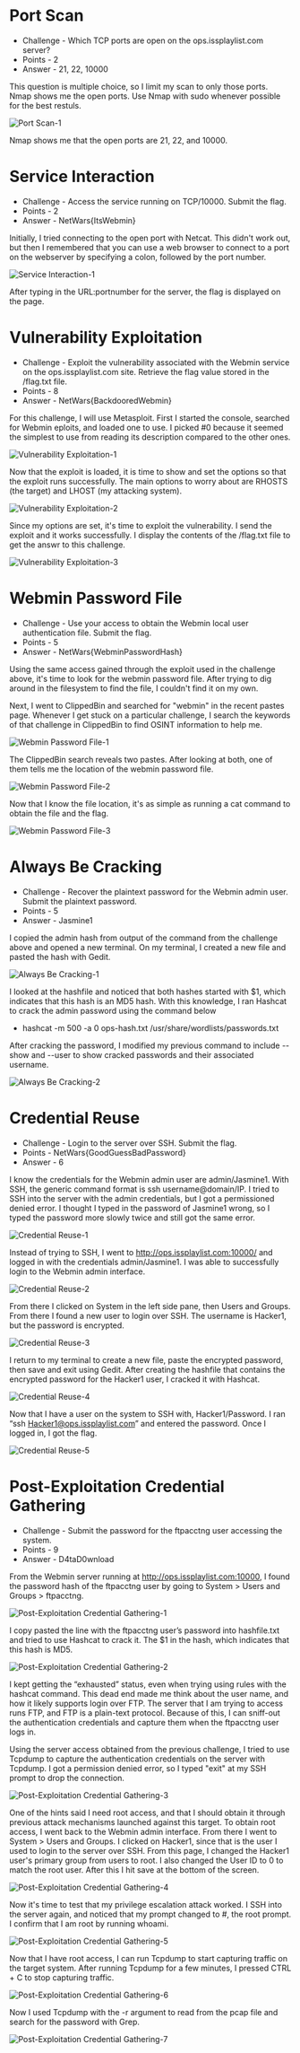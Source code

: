 # Port Scan

* Challenge - Which TCP ports are open on the ops.issplaylist.com server?
* Points - 2 
* Answer - 21, 22, 10000

This question is multiple choice, so I limit my scan to only those ports. Nmap shows me the open ports. Use Nmap with sudo whenever possible for the best restuls. 

![Port Scan-1](https://github.com/user-attachments/assets/4330b8ec-24c0-4643-b61a-b3cc31c9c2e4)

Nmap shows me that the open ports are 21, 22, and 10000.

# Service Interaction

* Challenge - Access the service running on TCP/10000. Submit the flag.
* Points - 2
* Answer - NetWars{ItsWebmin}

Initially, I tried connecting to the open port with Netcat. This didn't work out, but then I remembered that you can use a web browser to connect to a port on the webserver by specifying a colon, followed by the port number. 

![Service Interaction-1](https://github.com/user-attachments/assets/8ba8b0ec-afe1-4ba5-9265-c9490ecaeef5)

After typing in the URL:portnumber for the server, the flag is displayed on the page. 

# Vulnerability Exploitation

* Challenge - Exploit the vulnerability associated with the Webmin service on the ops.issplaylist.com site. Retrieve the flag value stored in the /flag.txt file.
* Points - 8
* Answer - NetWars{BackdooredWebmin}

For this challenge, I will use Metasploit. First I started the console, searched for Webmin eploits, and loaded one to use. I picked #0 because it seemed the simplest to use from reading its description compared to the other ones. 

![Vulnerability Exploitation-1](https://github.com/user-attachments/assets/c77854cd-2d87-47fb-addc-0e3daca07158)

Now that the exploit is loaded, it is time to show and set the options so that the exploit runs successfully. The main options to worry about are RHOSTS (the target) and LHOST (my attacking system). 

![Vulnerability Exploitation-2](https://github.com/user-attachments/assets/46e520b0-5b79-43c5-a187-aa3e50fe54d4)

Since my options are set, it's time to exploit the vulnerability. I send the exploit and it works successfully. I display the contents of the /flag.txt file to get the answr to this challenge. 

![Vulnerability Exploitation-3](https://github.com/user-attachments/assets/e3e6c9eb-0264-411c-96e4-a812e5e35bdb)


# Webmin Password File

* Challenge - Use your access to obtain the Webmin local user authentication file. Submit the flag.
* Points - 5
* Answer - NetWars{WebminPasswordHash}

Using the same access gained through the exploit used in the challenge above, it's time to look for the webmin password file. After trying to dig around in the filesystem to find the file, I couldn't find it on my own. 

Next, I went to ClippedBin and searched for "webmin" in the recent pastes page. Whenever I get stuck on a particular challenge, I search the keywords of that challenge in ClippedBin to find OSINT information to help me. 

![Webmin Password File-1](https://github.com/user-attachments/assets/f7047b1e-79c7-4493-b9eb-8af35c62e7e4)

The ClippedBin search reveals two pastes. After looking at both, one of them tells me the location of the webmin password file. 

![Webmin Password File-2](https://github.com/user-attachments/assets/ad51d82d-ab72-4bd5-bfa6-c38ac02c9e93)

Now that I know the file location, it's as simple as running a cat command to obtain the file and the flag. 

![Webmin Password File-3](https://github.com/user-attachments/assets/0c480331-f3d1-4366-ba0b-900a218316bd)


# Always Be Cracking

* Challenge - Recover the plaintext password for the Webmin admin user. Submit the plaintext password.
* Points - 5
* Answer - Jasmine1

I copied the admin hash from output of the command from the challenge above and opened a new terminal. On my terminal, I created a new file and pasted the hash with Gedit. 

![Always Be Cracking-1](https://github.com/user-attachments/assets/7fe96846-150a-41fc-9344-b268b132893e)

I looked at the hashfile and noticed that both hashes started with $1, which indicates that this hash is an MD5 hash. With this knowledge, I ran Hashcat to crack the admin password using the command below
* hashcat -m 500 -a 0 ops-hash.txt /usr/share/wordlists/passwords.txt

After cracking the password, I modified my previous command to include --show and --user to show cracked passwords and their associated username.

![Always Be Cracking-2](https://github.com/user-attachments/assets/6510431a-cb66-4b85-977b-998415bb9854)


# Credential Reuse

* Challenge - Login to the server over SSH. Submit the flag.
* Points - NetWars{GoodGuessBadPassword}
* Answer - 6

I know the credentials for the Webmin admin user are admin/Jasmine1. With SSH, the generic command format is ssh username@domain/IP. I tried to SSH into the server with the admin credentials, but I got a permissioned denied error. I thought I typed in the password of Jasmine1 wrong, so I typed the password more slowly twice and still got the same error.

![Credential Reuse-1](https://github.com/user-attachments/assets/41cbf1c5-c91f-4b8f-8758-1a6f1ae66a65)

Instead of trying to SSH, I went to http://ops.issplaylist.com:10000/ and logged in with the credentials admin/Jasmine1. I was able to successfully login to the Webmin admin interface. 

![Credential Reuse-2](https://github.com/user-attachments/assets/7db0322e-9ebb-4a7d-92bf-da28face4aae)

From there I clicked on System in the left side pane, then Users and Groups. From there I found a new user to login over SSH. The username is Hacker1, but the password is encrypted. 

![Credential Reuse-3](https://github.com/user-attachments/assets/72c4091c-7842-4c92-a0cb-2278e2d8bc85)

I return to my terminal to create a new file, paste the encrypted password, then save and exit using Gedit. After creating the hashfile that contains the encrypted password for the Hacker1 user, I cracked it with Hashcat. 

![Credential Reuse-4](https://github.com/user-attachments/assets/d5ec4495-49a7-4c53-9e64-bf824b6161c0)

Now that I have a user on the system to SSH with, Hacker1/Password. I ran “ssh Hacker1@ops.issplaylist.com” and entered the password. Once I logged in, I got the flag.

![Credential Reuse-5](https://github.com/user-attachments/assets/249ca5d6-c7f9-4672-ada5-5b4afb572599)

# Post-Exploitation Credential Gathering

* Challenge - Submit the password for the ftpacctng user accessing the system.
* Points - 9 
* Answer - D4taD0wnload

From the Webmin server running at http://ops.issplaylist.com:10000, I found the password hash of the ftpacctng user by going to System > Users and Groups > ftpacctng.

![Post-Exploitation Credential Gathering-1](https://github.com/user-attachments/assets/87d548c4-a83f-49f4-8039-cb0890e9b81d)

I copy pasted the line with the ftpacctng user’s password into hashfile.txt and tried to use Hashcat to crack it. The $1 in the hash, which indicates that this hash is MD5. 

![Post-Exploitation Credential Gathering-2](https://github.com/user-attachments/assets/cbd6228b-4351-4a2a-b0f8-14bb44162e5d)

I kept getting the “exhausted” status, even when trying using rules with the hashcat command. This dead end made me think about the user name, and how it likely supports login over FTP. The server that I am trying to access runs FTP, and FTP is a plain-text protocol. Because of this, I can sniff-out the authentication credentials and capture them when the ftpacctng user logs in. 

Using the server access obtained from the previous challenge, I tried to use Tcpdump to capture the authentication credentials on the server with Tcpdump. I got a permission denied error, so I typed "exit" at my SSH prompt to drop the connection. 

![Post-Exploitation Credential Gathering-3](https://github.com/user-attachments/assets/60044d85-c98a-4a7f-8e25-bbc79fdd134f)

One of the hints said I need root access, and that I should obtain it through previous attack mechanisms launched against this target. To obtain root access, I went back to the Webmin admin interface. From there I went to System > Users and Groups. I clicked on Hacker1, since that is the user I used to login to the server over SSH. From this page, I changed the Hacker1 user's primary group from users to root. I also changed the User ID to 0 to match the root user. After this I hit save at the bottom of the screen. 

![Post-Exploitation Credential Gathering-4](https://github.com/user-attachments/assets/f6da82ee-85d8-4120-a1bc-a4ea40d5055e)

Now it's time to test that my privilege escalation attack worked. I SSH into the server again, and noticed that my prompt changed to #, the root prompt. I confirm that I am root by running whoami.

![Post-Exploitation Credential Gathering-5](https://github.com/user-attachments/assets/c301dd30-9df3-4248-9191-f6d5260c0df7)

Now that I have root access, I can run Tcpdump to start capturing traffic on the target system. After running Tcpdump for a few minutes, I pressed CTRL + C to stop capturing traffic. 

![Post-Exploitation Credential Gathering-6](https://github.com/user-attachments/assets/b1aef36e-cd6d-45e5-b30a-b95c618f2299)

Now I used Tcpdump with the -r argument to read from the pcap file and search for the password with Grep. 

![Post-Exploitation Credential Gathering-7](https://github.com/user-attachments/assets/f5a04e00-6fc1-47e9-98f0-d675b3ef1fa0)
